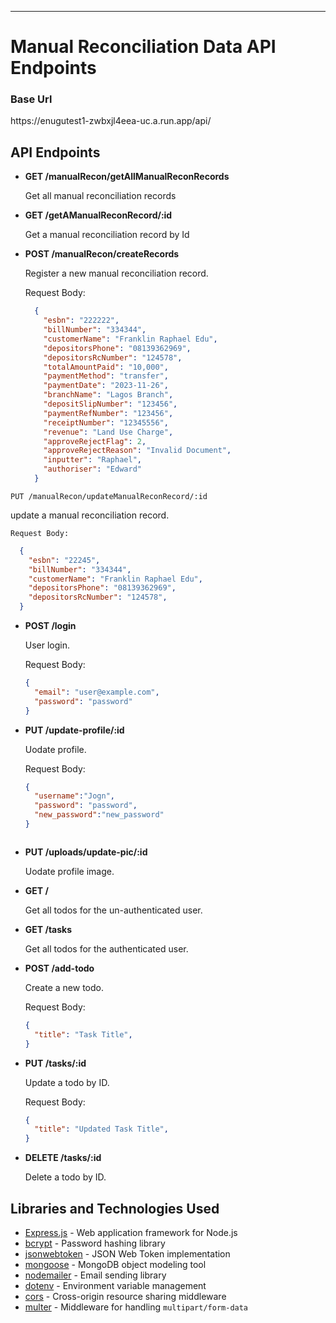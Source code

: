 ---

# Manual Reconciliation Data API Endpoints
<h3>Base Url</h3>
<p>https://enugutest1-zwbxjl4eea-uc.a.run.app/api/</p>

## API Endpoints

- **GET /manualRecon/getAllManualReconRecords**

    Get all manual reconciliation records

- **GET /getAManualReconRecord/:id**

    Get a manual reconciliation record by Id

- **POST /manualRecon/createRecords**

  Register a new manual reconciliation record.

  Request Body:

  ```json
    {
      "esbn": "222222",
      "billNumber": "334344",
      "customerName": "Franklin Raphael Edu",
      "depositorsPhone": "08139362969",
      "depositorsRcNumber": "124578",
      "totalAmountPaid": "10,000",
      "paymentMethod": "transfer",
      "paymentDate": "2023-11-26",
      "branchName": "Lagos Branch",
      "depositSlipNumber": "123456",
      "paymentRefNumber": "123456",
      "receiptNumber": "12345556",
      "revenue": "Land Use Charge",
      "approveRejectFlag": 2,
      "approveRejectReason": "Invalid Document",
      "inputter": "Raphael",
      "authoriser": "Edward"
    }
  ```

```http
PUT /manualRecon/updateManualReconRecord/:id
```
  update a manual reconciliation record.

    Request Body:

  ```json
    {
      "esbn": "22245",
      "billNumber": "334344",
      "customerName": "Franklin Raphael Edu",
      "depositorsPhone": "08139362969",
      "depositorsRcNumber": "124578",
    }
  ```


- **POST /login**

  User login.

  Request Body:

  ```json
  {
    "email": "user@example.com",
    "password": "password"
  }
  ```
- **PUT /update-profile/:id**

  Uodate profile.

  Request Body:

  ```json
  {
    "username":"Jogn",
    "password": "password",
    "new_password":"new_password"
  }
  ```
   ```
- **PUT /uploads/update-pic/:id**

  Uodate profile image.

- **GET /**

  Get all todos for the un-authenticated user.
 
- **GET /tasks**

  Get all todos for the authenticated user.

- **POST /add-todo**

  Create a new todo.

  Request Body:

  ```json
  {
    "title": "Task Title",
  }
  ```

- **PUT /tasks/:id**

  Update a todo by ID.

  Request Body:

  ```json
  {
    "title": "Updated Task Title",
  }
  ```

- **DELETE /tasks/:id**

  Delete a todo by ID.

## Libraries and Technologies Used

- [Express.js](https://expressjs.com/) - Web application framework for Node.js
- [bcrypt](https://www.npmjs.com/package/bcrypt) - Password hashing library
- [jsonwebtoken](https://www.npmjs.com/package/jsonwebtoken) - JSON Web Token implementation
- [mongoose](https://mongoosejs.com/) - MongoDB object modeling tool
- [nodemailer](https://nodemailer.com/) - Email sending library
- [dotenv](https://www.npmjs.com/package/dotenv) - Environment variable management
- [cors](https://www.npmjs.com/package/cors) - Cross-origin resource sharing middleware
- [multer](https://www.npmjs.com/package/multer) - Middleware for handling `multipart/form-data`

